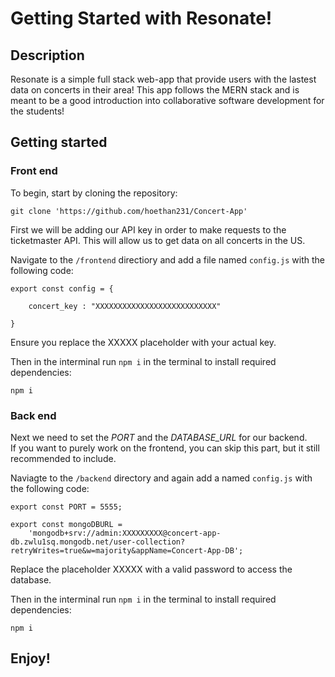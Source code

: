 # Getting Started with Resonate!

## Description

Resonate is a simple full stack web-app that provide users with the lastest data on concerts in their area!
This app follows the MERN stack and is meant to be a good introduction into collaborative software development for the students!

## Getting started

### Front end
To begin, start by cloning the repository:

``git clone 'https://github.com/hoethan231/Concert-App'``

First we will be adding our API key in order to make requests to the ticketmaster API. 
This will allow us to get data on all concerts in the US. 

Navigate to the `/frontend` directiory and add a file named `config.js` with the following code:

```
export const config = {

    concert_key : "XXXXXXXXXXXXXXXXXXXXXXXXXXX"
    
}
```

Ensure you replace the XXXXX placeholder with your actual key.

Then in the interminal run `npm i` in the terminal to install required dependencies:

``npm i``

### Back end

Next we need to set the *PORT* and the *DATABASE_URL* for our backend. \
If you want to purely work on the frontend, you can skip this part, but it still recommended to include.

Naviagte to the `/backend` directory and again add a named `config.js` with the following code:
```
export const PORT = 5555;

export const mongoDBURL = 
    'mongodb+srv://admin:XXXXXXXXX@concert-app-db.zwlu1sq.mongodb.net/user-collection?retryWrites=true&w=majority&appName=Concert-App-DB';
```

Replace the placeholder XXXXX with a valid password to access the database.

Then in the interminal run `npm i` in the terminal to install required dependencies:

``npm i``

## Enjoy!